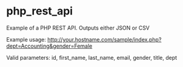 # php_rest_api
Example of a PHP REST API.  Outputs either JSON or CSV

Example usage:
http://your.hostname.com/sample/index.php?dept=Accounting&gender=Female

Valid parameters:
id, first_name, last_name, email, gender, title, dept
